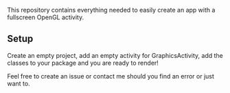 This repository contains everything needed to easily create an app with a fullscreen OpenGL activity.

## Setup ##

Create an empty project, add an empty activity for GraphicsActivity, add the classes to your package and you are ready to render!

Feel free to create an issue or contact me should you find an error or just want to.
